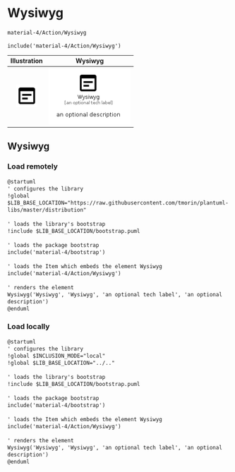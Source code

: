 # Wysiwyg


```text
material-4/Action/Wysiwyg
```

```text
include('material-4/Action/Wysiwyg')
```



| Illustration | Wysiwyg |
| :---: | :---: |
| ![illustration for Illustration](../../material-4/Action/Wysiwyg.png) | ![illustration for Wysiwyg](../../material-4/Action/Wysiwyg.Local.png) |




## Wysiwyg

### Load remotely
```plantuml
@startuml
' configures the library
!global $LIB_BASE_LOCATION="https://raw.githubusercontent.com/tmorin/plantuml-libs/master/distribution"

' loads the library's bootstrap
!include $LIB_BASE_LOCATION/bootstrap.puml

' loads the package bootstrap
include('material-4/bootstrap')

' loads the Item which embeds the element Wysiwyg
include('material-4/Action/Wysiwyg')

' renders the element
Wysiwyg('Wysiwyg', 'Wysiwyg', 'an optional tech label', 'an optional description')
@enduml
```

### Load locally
```plantuml
@startuml
' configures the library
!global $INCLUSION_MODE="local"
!global $LIB_BASE_LOCATION="../.."

' loads the library's bootstrap
!include $LIB_BASE_LOCATION/bootstrap.puml

' loads the package bootstrap
include('material-4/bootstrap')

' loads the Item which embeds the element Wysiwyg
include('material-4/Action/Wysiwyg')

' renders the element
Wysiwyg('Wysiwyg', 'Wysiwyg', 'an optional tech label', 'an optional description')
@enduml
```

